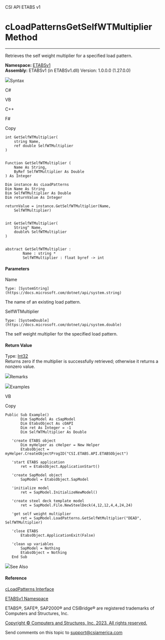 ﻿

CSI API ETABS v1

# cLoadPatternsGetSelfWTMultiplier Method  
  
---  
  
Retrieves the self weight multiplier for a specified load pattern.

**Namespace:** [ETABSv1](2780f1b8-2033-5289-2298-1cdb2a7508d9.htm)  
**Assembly:** ETABSv1 (in ETABSv1.dll) Version: 1.0.0.0 (1.27.0.0)

![](../icons/SectionExpanded.png)Syntax

C#

VB

C++

F#

Copy

    
    
    int GetSelfWTMultiplier(
    	string Name,
    	ref double SelfWTMultiplier
    )
    
    
    Function GetSelfWTMultiplier ( 
    	Name As String,
    	ByRef SelfWTMultiplier As Double
    ) As Integer
    
    Dim instance As cLoadPatterns
    Dim Name As String
    Dim SelfWTMultiplier As Double
    Dim returnValue As Integer
    
    returnValue = instance.GetSelfWTMultiplier(Name, 
    	SelfWTMultiplier)
    
    
    int GetSelfWTMultiplier(
    	String^ Name, 
    	double% SelfWTMultiplier
    )
    
    
    abstract GetSelfWTMultiplier : 
            Name : string * 
            SelfWTMultiplier : float byref -> int 
    

#### Parameters

Name

    Type: [SystemString](https://docs.microsoft.com/dotnet/api/system.string)  
The name of an existing load pattern.

SelfWTMultiplier

    Type: [SystemDouble](https://docs.microsoft.com/dotnet/api/system.double)  
The self weight multiplier for the specified load pattern.

#### Return Value

Type: [Int32](https://docs.microsoft.com/dotnet/api/system.int32)  
Returns zero if the multiplier is successfully retrieved; otherwise it returns
a nonzero value.

![](../icons/SectionExpanded.png)Remarks

![](../icons/SectionExpanded.png)Examples

VB

Copy

    
    
    Public Sub Example()
           Dim SapModel As cSapModel
           Dim EtabsObject As cOAPI
           Dim ret As Integer = -1
           Dim SelfWTMultiplier As Double
    
       'create ETABS object
           Dim myHelper as cHelper = New Helper
           EtabsObject = myHelper.CreateObjectProgID("CSI.ETABS.API.ETABSObject")
    
       'start ETABS application
           ret = EtabsObject.ApplicationStart()
    
       'create SapModel object
           SapModel = EtabsObject.SapModel
    
       'initialize model
           ret = SapModel.InitializeNewModel()
    
       'create steel deck template model
           ret = SapModel.File.NewSteelDeck(4,12,12,4,4,24,24)
    
       'get self weight multiplier
           ret = SapModel.LoadPatterns.GetSelfWtMultiplier("DEAD", SelfWTMultiplier)
    
       'close ETABS
           EtabsObject.ApplicationExit(False)
    
       'clean up variables
           SapModel = Nothing
           EtabsObject = Nothing
       End Sub

![](../icons/SectionExpanded.png)See Also

#### Reference

[cLoadPatterns Interface](dcd8ed1c-7819-2e9f-f5d8-70b95b81a3fe.htm)

[ETABSv1 Namespace](2780f1b8-2033-5289-2298-1cdb2a7508d9.htm)

ETABS®, SAFE®, SAP2000® and CSiBridge® are registered trademarks of Computers
and Structures, Inc.  

[Copyright © Computers and Structures, Inc. 2023. All rights
reserved.](http://www.csiamerica.com)

Send comments on this topic to
[support@csiamerica.com](mailto:support%40csiamerica.com?Subject=CSI%20API%20ETABS%20v1)

